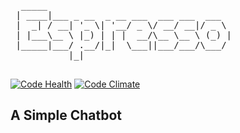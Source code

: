<pre>


  _____                                   
 | ____|___ _ __  _ __ ___  ___ ___  ___  
 |  _| / __| '_ \| '__/ _ \/ __/ __|/ _ \ 
 | |___\__ \ |_) | | |  __/\__ \__ \ (_) |
 |_____|___/ .__/|_|  \___||___/___/\___/ 
           |_|                            

</pre>

[![Code Health](https://landscape.io/github/FTC-6806/espresso/master/landscape.svg?style=flat)](https://landscape.io/github/FTC-6806/espresso/master) [![Code Climate](https://img.shields.io/codeclimate/github/FTC-6806/espresso.svg)](https://codeclimate.com/github/FTC-6806/espresso)

## A Simple Chatbot
